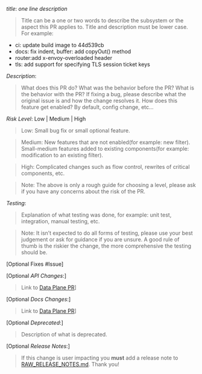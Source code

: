 *title*: *one line description*

>Title can be a one or two words to describe the subsystem or the aspect
 this PR applies to. Title and description must be lower case. For example:
* ci: update build image to 44d539cb
* docs: fix indent, buffer: add copyOut() method
* router:add x-envoy-overloaded header
* tls: add support for specifying TLS session ticket keys

*Description*:
>What does this PR do? What was the behavior before the PR?
What is the behavior with the PR? If fixing a bug, please describe what
the original issue is and how the change resolves it. How does this
feature get enabled? By default, config change, etc...

*Risk Level*: Low | Medium | High
>Low: Small bug fix or small optional feature.

>Medium: New features that are not enabled(for example: new filter). Small-medium
features added to existing components(for example: modification to an existing
filter).

>High: Complicated changes such as flow control, rewrites of critical
components, etc.

>Note: The above is only a rough guide for choosing a level,
please ask if you have any concerns about the risk of the PR.

*Testing*:
>Explanation of what testing was done, for example: unit test,
integration, manual testing, etc.

>Note: It isn’t expected to do all
forms of testing, please use your best judgement or ask for guidance
if you are unsure. A good rule of thumb is the riskier the change, the
more comprehensive the testing should be.

[Optional Fixes #Issue]

[Optional *API Changes*:]
>Link to [Data Plane PR](https://github.com/envoyproxy/data-plane-api/pulls)]

[Optional *Docs Changes*:]
>Link to [Data Plane PR](https://github.com/envoyproxy/data-plane-api/pulls)]

[Optional *Deprecated*:]
>Description of what is deprecated.

[Optional *Release Notes*:]
>If this change is user impacting you **must** add a release note to
[RAW_RELEASE_NOTES.md](RAW_RELEASE_NOTES.md). Thank you!
